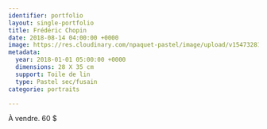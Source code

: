 ```yaml
---
identifier: portfolio
layout: single-portfolio
title: Frédéric Chopin
date: 2018-08-14 04:00:00 +0000
image: https://res.cloudinary.com/npaquet-pastel/image/upload/v1547328115/Frederic%20Chopin%2C%2011%20X%2014%20cm%2C%202018.jpg
metadata:
  year: 2018-01-01 05:00:00 +0000
  dimensions: 28 X 35 cm
  support: Toile de lin
  type: Pastel sec/fusain
categorie: portraits

---
```

À vendre. 60 $